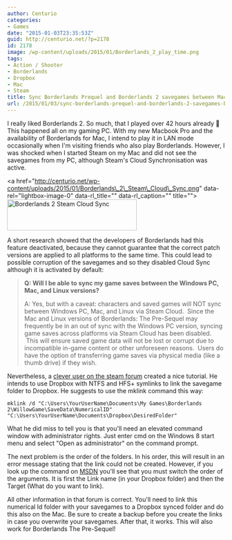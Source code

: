 ```yaml
---
author: Centurio
categories:
- Games
date: "2015-01-03T23:35:53Z"
guid: http://centurio.net/?p=2178
id: 2178
image: /wp-content/uploads/2015/01/Borderlands_2_play_time.png
tags:
- Action / Shooter
- Borderlands
- Dropbox
- Mac
- Steam
title: Sync Borderlands Prequel and Borderlands 2 savegames between Mac and PC
url: /2015/01/03/sync-borderlands-prequel-and-borderlands-2-savegames-between-mac-and-pc/
---
```

I really liked Borderlands 2. So much, that I played over 42 hours already 🙂 This happened all on my gaming PC. With my new Macbook Pro and the availability of Borderlands for Mac, I intend to play it in LAN mode occasionally when I'm visiting friends who also play Borderlands. However, I was shocked when I started Steam on my Mac and did not see the savegames from my PC, although Steam's Cloud Synchronisation was active.

<a href="http://centurio.net/wp-content/uploads/2015/01/Borderlands\_2\_Steam\_Cloud\_Sync.png" data-rel="lightbox-image-0" data-rl\_title="" data-rl\_caption="" title=""><img loading="lazy" class="aligncenter size-medium wp-image-2183" src="http://centurio.net/wp-content/uploads/2015/01/Borderlands_2_Steam_Cloud_Sync-300x72.png" alt="Borderlands 2 Steam Cloud Sync" width="300" height="72" srcset="https://centurio.net/wp-content/uploads/2015/01/Borderlands_2_Steam_Cloud_Sync-300x72.png 300w, https://centurio.net/wp-content/uploads/2015/01/Borderlands_2_Steam_Cloud_Sync-35x8.png 35w, https://centurio.net/wp-content/uploads/2015/01/Borderlands_2_Steam_Cloud_Sync.png 470w" sizes="(max-width: 300px) 100vw, 300px" /></a>

A short research showed that the developers of Borderlands had this feature deactivated, because they cannot guarantee that the correct patch versions are applied to all platforms to the same time. This could lead to possible corruption of the savegames and so they disabled Cloud Sync although it is activated by default:

> **Q: Will I be able to sync my game saves between the Windows PC, Mac, and Linux versions?**
> 
> A: Yes, but with a caveat: characters and saved games will NOT sync between Windows PC, Mac, and Linux via Steam Cloud.  Since the Mac and Linux versions of Borderlands: The Pre-Sequel may frequently be in an out of sync with the Windows PC version, syncing game saves across platforms via Steam Cloud has been disabled.  This will ensure saved game data will not be lost or corrupt due to incompatible in-game content or other unforeseen reasons.  Users do have the option of transferring game saves via physical media (like a thumb drive) if they wish.

 

Nevertheless, a [clever user on the steam forum](http://forums.steampowered.com/forums/showthread.php?t=3049227) created a nice tutorial. He intends to use Dropbox with NTFS and HFS+ symlinks to link the savegame folder to Dropbox. He suggests to use the mklink command this way:

```
mklink /d "C:\Users\YourUserName\Documents\My Games\Borderlands 2\WillowGame\SaveData\NumericalID" "C:\Users\YourUserName\Documents\Dropbox\DesiredFolder"
```

What he did miss to tell you is that you'll need an elevated command window with administrator rights. Just enter cmd on the Windows 8 start menu and select  "Open as administrator" on the command prompt.

The next problem is the order of the folders. In his order, this will result in an error message stating that the link could not be created. However, if you look up the command on [MSDN](http://technet.microsoft.com/en-us/library/cc753194%28v=ws.10%29.aspx) you'll see that you must switch the order of the arguments. It is first the Link name (in your Dropbox folder) and then the Target (What do you want to link).

All other information in that forum is correct. You'll need to link this numerical Id folder with your savegames to a Dropbox synced folder and do this also on the Mac. Be sure to create a backup before you create the links in case you overwrite your savegames. After that, it works. This will also work for Borderlands The Pre-Sequel!
